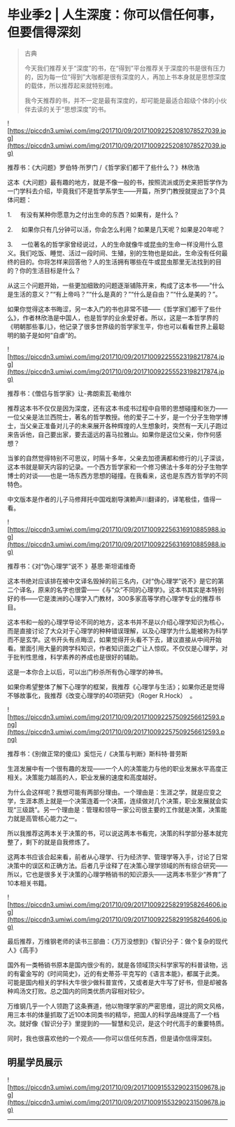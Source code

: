 # 毕业季2 | 人生深度：你可以信任何事，但要信得深刻

> 古典
> 
> 今天我们推荐关于“深度”的书，在“得到”平台推荐关于深度的书是很有压力的，因为每一位“得到”大咖都是很有深度的人，再加上书本身就是思想深度的载体，所以推荐起来就特别难。
> 
> 我今天推荐的书，并不一定是最有深度的，却可能是最适合超级个体的小伙伴去读的关于“思想深度”的书。

![https://piccdn3.umiwi.com/img/201710/09/201710092252081078527039.jpg](https://piccdn3.umiwi.com/img/201710/09/201710092252081078527039.jpg)

推荐书：《大问题》罗伯特·所罗门 /《哲学家们都干了些什么？》林欣浩

这本《大问题》最有趣的地方，就是不像一般的书，按照流派或历史来把哲学作为一门学科去介绍，毕竟我们不是哲学系学生——开篇，所罗门教授就提出了3个具体问题：

1.     有没有某种你愿意为之付出生命的东西？如果有，是什么？

2.     如果你只有几分钟可以活，你会怎么利用？如果是几天呢？如果是20年呢？

3.     一位著名的哲学家曾经说过，人的生命就像牛或昆虫的生命一样没用什么意义。我们吃饭、睡觉、活过一段时间、生殖，别的生物也是如此，生命没有任何最终的目的。你将怎样来回答他？人的生活拥有哪些在牛或昆虫那里无法找到的目的？你的生活目标是什么？ 

从这三个问题开始，一些更加细致的问题逐渐铺陈开来，构成了这本书——“什么是生活的意义？”“有上帝吗？”“什么是真的？”“什么是自由？”“什么是美的？”。

如果你觉得这本书晦涩，另一本入门的书也非常不错——《哲学家们都干了些什么》，作者林欣浩是中国人，也是哲学的业余爱好者。所以，这是一本哲学界的《明朝那些事儿》，他记录了很多世界级的哲学家生平，你也可以看看世界上最聪明的脑子是如何“自虐”的。

![https://piccdn3.umiwi.com/img/201710/09/201710092255523198217874.jpg](https://piccdn3.umiwi.com/img/201710/09/201710092255523198217874.jpg)

推荐书：《僧侣与哲学家》让-弗朗索瓦·勒维尔 

推荐这本书不仅仅是因为深度，还有这本书成书过程中自带的思想碰撞和张力——一位父亲是法兰西院士，著名的哲学教授。他的爱子二十岁，是一个分子生物学博士，当父亲正准备对儿子的未来展开各种辉煌的人生想象时，突然有一天儿子跑过来告诉他，自己要出家，要去遥远的喜马拉雅山。如果你是这位父亲，你作何感想？

当爹的自然觉得特别不可思议，时隔十多年，父亲去加德满都和修行的儿子深谈，这本书就是聊天内容的记录。一个西方哲学家和一个修习佛法十多年的分子生物学博士的对谈——也是一场东西方思想的碰撞。在我看来，这也是东西方哲学的不同特色。

中文版本是作者的儿子马修拜托中国戏剧导演赖声川翻译的，译笔极佳，值得一看。

![https://piccdn3.umiwi.com/img/201710/09/201710092256316910885988.jpg](https://piccdn3.umiwi.com/img/201710/09/201710092256316910885988.jpg)

推荐书：《对“伪心理学”说不 》基思·斯坦诺维奇

这本书绝对应该排在被中文译名毁掉的前三名内，《对“伪心理学”说不》是它的第二个译名，原来的名字也很雷——《与“众”不同的心理学》。这本书其实是本特别好的书——它是澳洲的心理学入门教材，300多家高等学府心理学专业的推荐书目。

这本书和一般的心理学导论不同的地方，这本书并不是以介绍心理学知识为核心，而是直接讨论了大众对于心理学的种种错误理解，以及心理学为什么能被称为科学而不是玄学。这书开头有点晦涩，如果觉得开头看不下去，建议直接从中间开始看。里面引用大量的跨学科知识，作者知识面之广让人惊叹。不仅仅是心理学，对于批判性思维，科学素养的养成也是很好的辅助。

这是一本你合上以后，可以出门秒杀所有伪心理学的神书。

如果你希望整体了解下心理学的框架，我推荐《心理学与生活》；如果你还是觉得不够故事化，我推荐《改变心理学的40项研究》（Roger R.Hock）  。

![https://piccdn3.umiwi.com/img/201710/09/201710092257509256612593.png](https://piccdn3.umiwi.com/img/201710/09/201710092257509256612593.png)

推荐书：《别做正常的傻瓜》奚恺元 /《决策与判断》斯科特·普劳斯 

生涯发展中有一个很有趣的发现——一个人的决策能力与他的职业发展水平高度正相关。决策能力越高的人，职业发展的速度和高度越好。

为什么会这样呢？我想可能有两部分理由。一个理由是：生涯之学，就是应变之学，生涯本质上就是一个决策连着一个决策，连续做对几个决策，职业发展就会实现“三级跳”。另一个理由是：管理和领导一家公司很主要的工作就是决策，决策能力就是高管核心能力之一。

所以我推荐这两本关于决策的书，可以说这两本书看完，决策的科学部分基本就完整了，剩下的就是自我修炼了。

这两本书应该合起来看，前者从心理学、行为经济学、管理学等入手，讨论了日常决策中的误区和正确方法。后者几乎诠释了在决策心理学领域的所有综合研究——所以，它也是很多关于决策的心理学畅销书的知识源头——这两本书至少“养育”了10本相关书籍。

![https://piccdn3.umiwi.com/img/201710/09/201710092258291958264606.jpg](https://piccdn3.umiwi.com/img/201710/09/201710092258291958264606.jpg)

最后推荐，万维钢老师的读书三部曲：《万万没想到》《智识分子：做个复杂的现代人》《高手》

国外有一类畅销书原本是国内很少有的，就是各领域顶尖科学家写的科普读物，远的有霍金写的《时间简史》，近的有史蒂芬·平克写的《语言本能》，都属于此类。可能是国内相关的学科大牛很少做科普宣传，又或者是大牛写了好书，但是却被各种鸡汤文打败。总之国内的同类优质内容相对较少。

万维钢几乎一个人领跑了这条赛道，他以物理学家的严密思维，逗比的网文风格，用三本书的体量抓取了近100本同类书的精华，把国人的科学品味提高了一个档次。就好像《智识分子》里提到的——智慧和见识，是这个时代高手的重要特质。

同时，我也很喜欢他的一个观点——你可以信任何东西，但是请你信得深刻。    

## 明星学员展示

![https://piccdn3.umiwi.com/img/201710/09/201710091553290231509678.jpg](https://piccdn3.umiwi.com/img/201710/09/201710091553290231509678.jpg)

---
